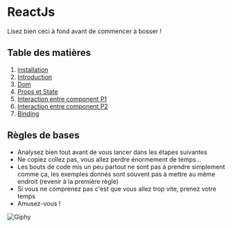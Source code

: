 # ReactJs

Lisez bien ceci à fond avant de commencer à bosser !

## Table des matières

1. [installation](./Installation.md)
2. [Introduction](./introduction.md)
3. [Dom](./Dom.md)
4. [Props et State](./PropsEtState.md)
5. [Interaction entre component P1](./InteractionEntreComponentPartie1.md)
6. [Interaction entre component P2](./InteractionEntreComponentPartie2.md)
7. [Binding](./Binding.md)

## Règles de bases

- Analysez bien tout avant de vous lancer dans les étapes suivantes
- Ne copiez collez pas, vous allez perdre énormement de temps...
- Les bouts de code mis un peu partout ne sont pas à prendre simplement comme ça, les exemples donnés sont souvent pas à mettre au même endroit (revenir à la première règle)
- Si vous ne comprenez pas c'est que vous allez trop vite, prenez votre temps
- Amusez-vous !

![Giphy](http://www.fredzone.org/wp-content/uploads/2014/11/daft1_2.gif)
